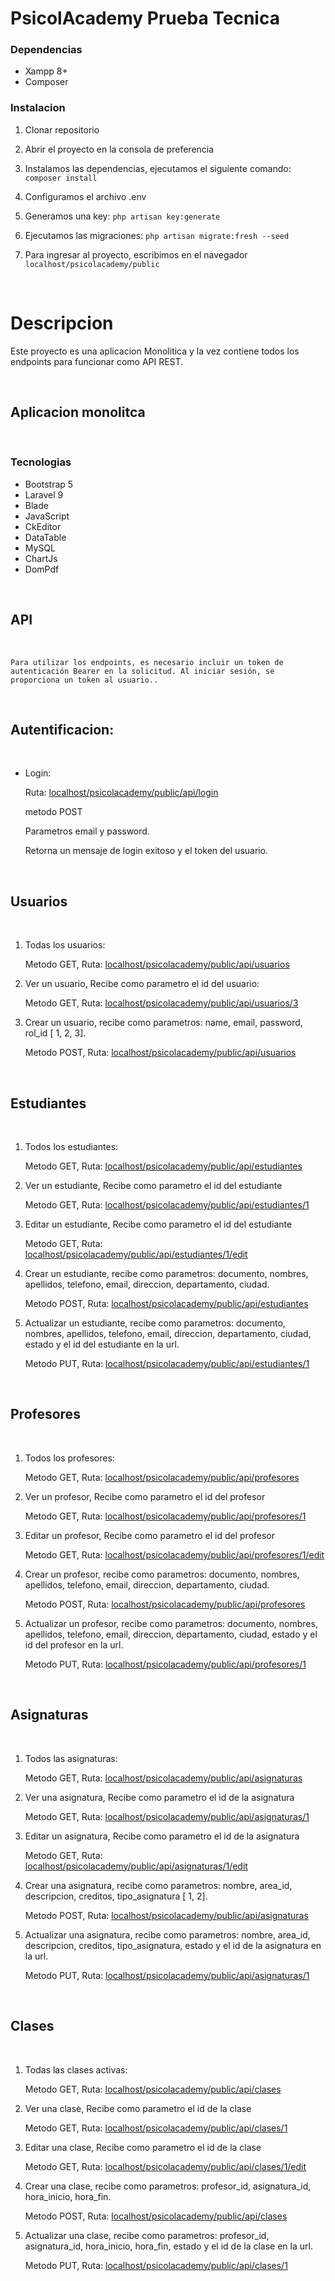# PsicolAcademy Prueba Tecnica

### Dependencias

-   Xampp 8+
-   Composer

### Instalacion

1. Clonar repositorio

2. Abrir el proyecto en la consola de preferencia

3. Instalamos las dependencias, ejecutamos el siguiente comando: `composer install`

4. Configuramos el archivo .env

5. Generamos una key: `php artisan key:generate`

6. Ejecutamos las migraciones: `php artisan migrate:fresh --seed`

7. Para ingresar al proyecto, escribimos en el navegador `localhost/psicolacademy/public`

<br>

# Descripcion

Este proyecto es una aplicacion Monolitica y la vez contiene todos los endpoints para funcionar como API REST.

<br>

## Aplicacion monolitca

<br>

### Tecnologias

-   Bootstrap 5
-   Laravel 9
-   Blade
-   JavaScript
-   CkEditor
-   DataTable
-   MySQL
-   ChartJs
-   DomPdf

<br>

## API

<br>

`Para utilizar los endpoints, es necesario incluir un token de autenticación Bearer en la solicitud. Al iniciar sesión, se proporciona un token al usuario..`

<br>

## Autentificacion:

<br>

-   Login:

    Ruta: [localhost/psicolacademy/public/api/login](localhost/psicolacademy/public/api/login)

    metodo POST

    Parametros email y password.

    Retorna un mensaje de login exitoso y el token del usuario.

<br>

## Usuarios

<br>

1. Todas los usuarios:

    Metodo GET, Ruta: [localhost/psicolacademy/public/api/usuarios](localhost/psicolacademy/public/api/usuarios)

2. Ver un usuario, Recibe como parametro el id del usuario:

    Metodo GET, Ruta: [localhost/psicolacademy/public/api/usuarios/3](localhost/psicolacademy/public/api/usuarios/3)

3. Crear un usuario, recibe como parametros: name, email, password, rol_id [ 1, 2, 3].

    Metodo POST, Ruta: [localhost/psicolacademy/public/api/usuarios](localhost/psicolacademy/public/api/usuarios)

<br>

## Estudiantes

<br>

1. Todos los estudiantes:

    Metodo GET, Ruta: [localhost/psicolacademy/public/api/estudiantes](localhost/psicolacademy/public/api/estudiantes)

2. Ver un estudiante, Recibe como parametro el id del estudiante

    Metodo GET, Ruta: [localhost/psicolacademy/public/api/estudiantes/1](localhost/psicolacademy/public/api/estudiantes/1)

3. Editar un estudiante, Recibe como parametro el id del estudiante

    Metodo GET, Ruta: [localhost/psicolacademy/public/api/estudiantes/1/edit](localhost/psicolacademy/public/api/estudiantes/1/edit)

4. Crear un estudiante, recibe como parametros: documento, nombres, apellidos, telefono, email, direccion, departamento, ciudad.

    Metodo POST, Ruta: [localhost/psicolacademy/public/api/estudiantes](localhost/psicolacademy/public/api/estudiantes)

5. Actualizar un estudiante, recibe como parametros: documento, nombres, apellidos, telefono, email, direccion, departamento, ciudad, estado y el id del estudiante en la url.

    Metodo PUT, Ruta: [localhost/psicolacademy/public/api/estudiantes/1](localhost/psicolacademy/public/api/estudiantes/1)

<br>

## Profesores

<br>

1. Todos los profesores:

    Metodo GET, Ruta: [localhost/psicolacademy/public/api/profesores](localhost/psicolacademy/public/api/profesores)

2. Ver un profesor, Recibe como parametro el id del profesor

    Metodo GET, Ruta: [localhost/psicolacademy/public/api/profesores/1](localhost/psicolacademy/public/api/profesores/1)

3. Editar un profesor, Recibe como parametro el id del profesor

    Metodo GET, Ruta: [localhost/psicolacademy/public/api/profesores/1/edit](localhost/psicolacademy/public/api/profesores/1/edit)

4. Crear un profesor, recibe como parametros: documento, nombres, apellidos, telefono, email, direccion, departamento, ciudad.

    Metodo POST, Ruta: [localhost/psicolacademy/public/api/profesores](localhost/psicolacademy/public/api/profesores)

5. Actualizar un profesor, recibe como parametros: documento, nombres, apellidos, telefono, email, direccion, departamento, ciudad, estado y el id del profesor en la url.

    Metodo PUT, Ruta: [localhost/psicolacademy/public/api/profesores/1](localhost/psicolacademy/public/api/profesores/1)

<br>

## Asignaturas

<br>

1. Todos las asignaturas:

    Metodo GET, Ruta: [localhost/psicolacademy/public/api/asignaturas](localhost/psicolacademy/public/api/asignaturas)

2. Ver una asignatura, Recibe como parametro el id de la asignatura

    Metodo GET, Ruta: [localhost/psicolacademy/public/api/asignaturas/1](localhost/psicolacademy/public/api/asignaturas/1)

3. Editar un asignatura, Recibe como parametro el id de la asignatura

    Metodo GET, Ruta: [localhost/psicolacademy/public/api/asignaturas/1/edit](localhost/psicolacademy/public/api/asignaturas/1/edit)

4. Crear una asignatura, recibe como parametros: nombre, area_id, descripcion, creditos, tipo_asignatura [ 1, 2].

    Metodo POST, Ruta: [localhost/psicolacademy/public/api/asignaturas](localhost/psicolacademy/public/api/asignaturas)

5. Actualizar una asignatura, recibe como parametros: nombre, area_id, descripcion, creditos, tipo_asignatura, estado y el id de la asignatura en la url.

    Metodo PUT, Ruta: [localhost/psicolacademy/public/api/asignaturas/1](localhost/psicolacademy/public/api/asignaturas/1)

<br>

## Clases

<br>

1. Todas las clases activas:

    Metodo GET, Ruta: [localhost/psicolacademy/public/api/clases](localhost/psicolacademy/public/api/clases)

2. Ver una clase, Recibe como parametro el id de la clase

    Metodo GET, Ruta: [localhost/psicolacademy/public/api/clases/1](localhost/psicolacademy/public/api/clases/1)

3. Editar una clase, Recibe como parametro el id de la clase

    Metodo GET, Ruta: [localhost/psicolacademy/public/api/clases/1/edit](localhost/psicolacademy/public/api/clases/1/edit)

4. Crear una clase, recibe como parametros: profesor_id, asignatura_id, hora_inicio, hora_fin.

    Metodo POST, Ruta: [localhost/psicolacademy/public/api/clases](localhost/psicolacademy/public/api/clases)

5. Actualizar una clase, recibe como parametros: profesor_id, asignatura_id, hora_inicio, hora_fin, estado y el id de la clase en la url.

    Metodo PUT, Ruta: [localhost/psicolacademy/public/api/clases/1](localhost/psicolacademy/public/api/clases/1)
